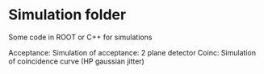 # Simulation folder

Some code in ROOT or C++ for simulations

Acceptance: Simulation of acceptance: 2 plane detector
Coinc: Simulation of coincidence curve (HP gaussian jitter)
